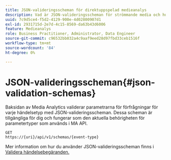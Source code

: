 ```yaml
---
title: JSON-valideringsscheman för direktuppspelad medieanalys
description: Vad är JSON-valideringsscheman för strömmande media och hur används de för att fastställa rätt innehållsparametrar för begäran för varje typ av händelse.
uuid: 7c9d5ce4-f5d2-4129-900e-4d02800907d1
exl-id: 2931715d-2e7d-4c15-8569-da63b43d6006
feature: Medieanalys
role: Business Practitioner, Administrator, Data Engineer
source-git-commit: c96532bb032a4c9aaf9eed28d97fbd33ceb1516f
workflow-type: tm+mt
source-wordcount: '84'
ht-degree: 0%

---
```


# JSON-valideringsscheman{#json-validation-schemas}

Baksidan av Media Analytics validerar parametrarna för förfrågningar för varje händelsetyp med JSON-valideringsscheman. Dessa scheman är tillgängliga för dig och fungerar som den aktuella behörigheten för parametertyper som används i MA API.

```
GET
https://{uri}/api/v1/schemas/{event-type}
```

Mer information om hur du använder JSON-valideringsscheman finns i [Validera händelsebegäranden.](/help/media-collection-api/mc-api-impl/mc-api-validate-reqs.md)
